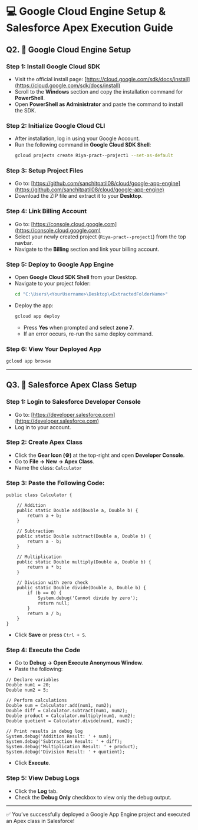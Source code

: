 # 💻 Google Cloud Engine Setup & Salesforce Apex Execution Guide

## Q2. 🚀 Google Cloud Engine Setup

### Step 1: Install Google Cloud SDK
- Visit the official install page: [https://cloud.google.com/sdk/docs/install](https://cloud.google.com/sdk/docs/install)
- Scroll to the **Windows** section and copy the installation command for **PowerShell**.
- Open **PowerShell as Administrator** and paste the command to install the SDK.

### Step 2: Initialize Google Cloud CLI
- After installation, log in using your Google Account.
- Run the following command in **Google Cloud SDK Shell**:
  ```bash
  gcloud projects create Riya-pract--project1 --set-as-default
  ```

### Step 3: Setup Project Files
- Go to: [https://github.com/sanchitpatil08/cloud/google-app-engine](https://github.com/sanchitpatil08/cloud/google-app-engine)
- Download the ZIP file and extract it to your **Desktop**.

### Step 4: Link Billing Account
- Go to: [https://console.cloud.google.com](https://console.cloud.google.com)
- Select your newly created project (`Riya-pract--project1`) from the top navbar.
- Navigate to the **Billing** section and link your billing account.

### Step 5: Deploy to Google App Engine
- Open **Google Cloud SDK Shell** from your Desktop.
- Navigate to your project folder:
  ```bash
  cd "C:\Users\<YourUsername>\Desktop\<ExtractedFolderName>"
  ```
- Deploy the app:
  ```bash
  gcloud app deploy
  ```
  - Press **Yes** when prompted and select **zone 7**.
  - If an error occurs, re-run the same deploy command.

### Step 6: View Your Deployed App
```bash
gcloud app browse
```

---

## Q3. 🔢 Salesforce Apex Class Setup

### Step 1: Login to Salesforce Developer Console
- Go to: [https://developer.salesforce.com](https://developer.salesforce.com)
- Log in to your account.

### Step 2: Create Apex Class
- Click the **Gear Icon (⚙️)** at the top-right and open **Developer Console**.
- Go to **File → New → Apex Class**.
- Name the class: `Calculator`

### Step 3: Paste the Following Code:
```apex
public class Calculator {

    // Addition
    public static Double add(Double a, Double b) {
        return a + b;
    }

    // Subtraction
    public static Double subtract(Double a, Double b) {
        return a - b;
    }

    // Multiplication
    public static Double multiply(Double a, Double b) {
        return a * b;
    }

    // Division with zero check
    public static Double divide(Double a, Double b) {
        if (b == 0) {
            System.debug('Cannot divide by zero');
            return null;
        }
        return a / b;
    }
}
```
- Click **Save** or press `Ctrl + S`.

### Step 4: Execute the Code
- Go to **Debug → Open Execute Anonymous Window**.
- Paste the following:
```apex
// Declare variables
Double num1 = 20;
Double num2 = 5;

// Perform calculations
Double sum = Calculator.add(num1, num2);
Double diff = Calculator.subtract(num1, num2);
Double product = Calculator.multiply(num1, num2);
Double quotient = Calculator.divide(num1, num2);

// Print results in debug log
System.debug('Addition Result: ' + sum);
System.debug('Subtraction Result: ' + diff);
System.debug('Multiplication Result: ' + product);
System.debug('Division Result: ' + quotient);
```
- Click **Execute**.

### Step 5: View Debug Logs
- Click the **Log** tab.
- Check the **Debug Only** checkbox to view only the debug output.

---

✅ You’ve successfully deployed a Google App Engine project and executed an Apex class in Salesforce!
